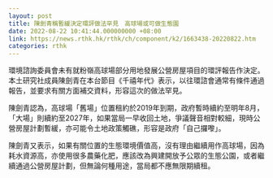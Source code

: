 ```yaml
---
layout: post
title: 陳劍青稱暫緩決定環評做法罕見　高球場或可做生態園
date: 2022-08-22 10:41:44.000000000 +08:00
link: https://news.rthk.hk/rthk/ch/component/k2/1663438-20220822.htm
categories: rthk
---
```


環境諮詢委員會未有就粉嶺高球場部分用地發展公營房屋項目的環評報告作決定。本土研究社成員陳劍青在本台節目《千禧年代》表示，以往環諮會通常有條件通過報告，並要求有關方面補交資料，形容這次的做法罕見。

陳劍青認為，高球場「舊場」位置租約於2019年到期，政府暫時續約至明年8月，「大場」則續約至2027年，如果當局一早收回土地，爭議聲音相對較細，現時公營房屋計劃暫緩，亦可能令土地政策觸礁，形容是政府「自己攞嚟」。

陳劍青又表示，如果有關位置的生態環境價值高，沒有理由繼續用作高球場，因為耗水資源高，亦使用很多農藥化肥，應該改為興建開放予公眾的生態公園，或者繼續通過公營房屋計劃，但無論何種用途，當局都不應無限期續租。
